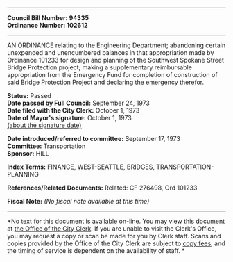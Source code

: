 * * * * *  
  
**Council Bill Number: [](#h0)[](#h2)94335**   
**Ordinance Number: 102612**  
  
* * * * *  
  
AN ORDINANCE relating to the Engineering Department; abandoning certain unexpended and unencumbered balances in that appropriation made by Ordinance 101233 for design and planning of the Southwest Spokane Street Bridge Protection project; making a supplementary reimbursable appropriation from the Emergency Fund for completion of construction of said Bridge Protection Project and declaring the emergency therefor.  
  
**Status:** Passed   
**Date passed by Full Council:** September 24, 1973   
**Date filed with the City Clerk:** October 1, 1973   
**Date of Mayor's signature:** October 1, 1973   
[(about the signature date)](/~public/approvaldate.htm)   
  
  
**Date introduced/referred to committee:** September 17, 1973   
**Committee:** Transportation   
**Sponsor:** HILL   
  
**Index Terms:** FINANCE, WEST-SEATTLE, BRIDGES, TRANSPORTATION-PLANNING  
  
**References/Related Documents:** Related: CF 276498, Ord 101233  
  
**Fiscal Note:** *(No fiscal note available at this time)*  
  
* * * * *  
  
*No text for this document is available on-line. You may view this document at [the Office of the City Clerk](http://www.seattle.gov/leg/clerk/contactUs.htm). If you are unable to visit the Clerk's Office, you may request a copy or scan be made for you by Clerk staff. Scans and copies provided by the Office of the City Clerk are subject to [copy fees](http://clerk.seattle.gov/~public/clerkfees.htm), and the timing of service is dependent on the availability of staff. *  
  
  
